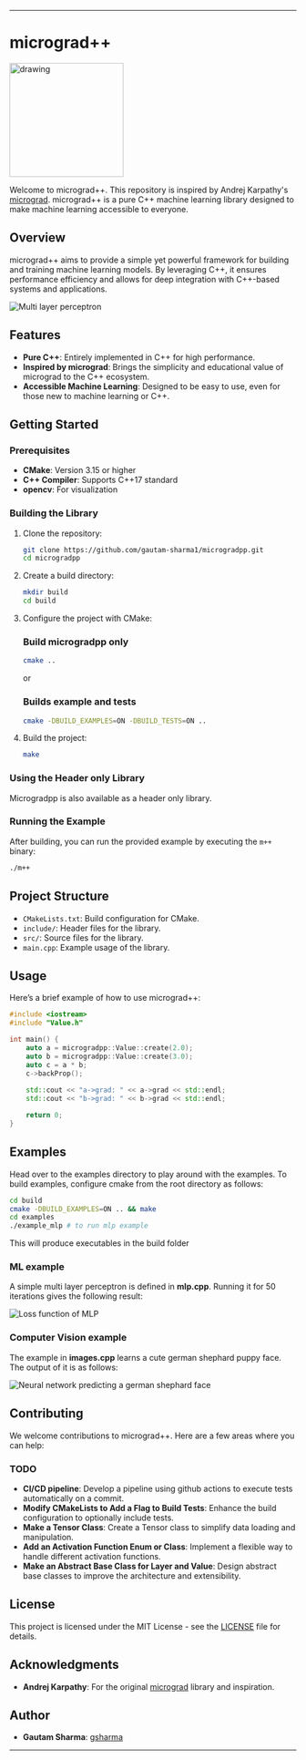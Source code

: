 
---

# micrograd++

<img src="/public/german_shephard.jpg" alt="drawing" width="200" height="200"/>

Welcome to micrograd++. This repository is inspired by Andrej Karpathy's [micrograd](https://github.com/karpathy/micrograd). micrograd++ is a pure C++ machine learning library designed to make machine learning accessible to everyone.

## Overview

micrograd++ aims to provide a simple yet powerful framework for building and training machine learning models. By leveraging C++, it ensures performance efficiency and allows for deep integration with C++-based systems and applications.

![Multi layer perceptron](/public/mlp.gif)

## Features

- **Pure C++**: Entirely implemented in C++ for high performance.
- **Inspired by micrograd**: Brings the simplicity and educational value of micrograd to the C++ ecosystem.
- **Accessible Machine Learning**: Designed to be easy to use, even for those new to machine learning or C++.

## Getting Started

### Prerequisites

- **CMake**: Version 3.15 or higher
- **C++ Compiler**: Supports C++17 standard
- **opencv**: For visualization

### Building the Library

1. Clone the repository:
   ```sh
   git clone https://github.com/gautam-sharma1/microgradpp.git
   cd microgradpp
   ```

2. Create a build directory:
   ```sh
   mkdir build
   cd build
   ```

3. Configure the project with CMake:
   ### Build microgradpp only
      ```sh
      cmake ..
      ```
   or
   ### Builds example and tests
   ```sh
   cmake -DBUILD_EXAMPLES=ON -DBUILD_TESTS=ON ..
   ```

4. Build the project:
   ```sh
   make
   ```

### Using the Header only Library

Microgradpp is also available as a header only library. 


### Running the Example

After building, you can run the provided example by executing the `m++` binary:
```sh
./m++
```

## Project Structure

- `CMakeLists.txt`: Build configuration for CMake.
- `include/`: Header files for the library.
- `src/`: Source files for the library.
- `main.cpp`: Example usage of the library.

## Usage

Here’s a brief example of how to use micrograd++:

```cpp
#include <iostream>
#include "Value.h"

int main() {
    auto a = microgradpp::Value::create(2.0);
    auto b = microgradpp::Value::create(3.0);
    auto c = a * b;
    c->backProp();
    
    std::cout << "a->grad: " << a->grad << std::endl;
    std::cout << "b->grad: " << b->grad << std::endl;

    return 0;
}
```

## Examples

Head over to the examples directory to play around with the examples. To build examples, configure cmake from the root directory as follows:

```sh
cd build
cmake -DBUILD_EXAMPLES=ON .. && make
cd examples
./example_mlp # to run mlp example
```
This will produce executables in the build folder

### ML example
A simple multi layer perceptron is defined in 
**mlp.cpp**. Running it for 50 iterations gives the following result:

![Loss function of MLP](/public/mlp.png)

### Computer Vision example

The example in **images.cpp** learns a cute german shephard puppy face. The output of it is as follows:

![Neural network predicting a german shephard face](/public/gsd.gif)

## Contributing

We welcome contributions to micrograd++. Here are a few areas where you can help:

### TODO

- **CI/CD pipeline**: Develop a pipeline using github actions to execute tests automatically on a commit.
- **Modify CMakeLists to Add a Flag to Build Tests**: Enhance the build configuration to optionally include tests.
- **Make a Tensor Class**: Create a Tensor class to simplify data loading and manipulation.
- **Add an Activation Function Enum or Class**: Implement a flexible way to handle different activation functions.
- **Make an Abstract Base Class for Layer and Value**: Design abstract base classes to improve the architecture and extensibility.

## License

This project is licensed under the MIT License - see the [LICENSE](LICENSE) file for details.

## Acknowledgments

- **Andrej Karpathy**: For the original [micrograd](https://github.com/karpathy/micrograd) library and inspiration.


## Author
- **Gautam Sharma**: [gsharma](https://www.gsharma.dev)

---
